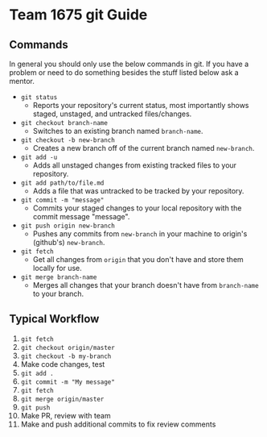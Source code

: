 # Team 1675 git Guide

## Commands
In general you should only use the below commands in git. If you have a problem or need to do something besides the stuff listed below ask a mentor.

- `git status`
  - Reports your repository's current status, most importantly shows staged, unstaged, and untracked files/changes.
- `git checkout branch-name`
  - Switches to an existing branch named `branch-name`.
- `git checkout -b new-branch`
  - Creates a new branch off of the current branch named `new-branch`.
- `git add -u`
  - Adds all unstaged changes from existing tracked files to your repository.
- `git add path/to/file.md`
  - Adds a file that was untracked to be tracked by your repository.
- `git commit -m "message"`
  - Commits your staged changes to your local repository with the commit message "message".
- `git push origin new-branch`
  - Pushes any commits from `new-branch` in your machine to origin's (github's) `new-branch`.
- `git fetch`
  - Get all changes from `origin` that you don't have and store them locally for use.
- `git merge branch-name`
  - Merges all changes that your branch doesn't have from `branch-name` to your branch.

## Typical Workflow
1. `git fetch`
1. `git checkout origin/master`
1. `git checkout -b my-branch`
1. Make code changes, test
1. `git add .`
1. `git commit -m "My message"`
1. `git fetch`
1. `git merge origin/master`
1. `git push`
1. Make PR, review with team
1. Make and push additional commits to fix review comments